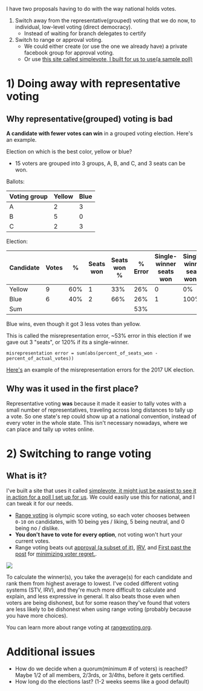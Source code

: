 I have two proposals having to do with the way national holds votes. 

1. Switch away from the representative(grouped) voting that we do now, to individual, low-level voting (direct democracy).
   - Instead of waiting for branch delegates to certify 
2. Switch to range or approval voting.
   - We could either create (or use the one we already have) a private facebook group for approval voting.
   - Or use [this site called simplevote, I built for us to use(a sample poll)](https://simplevote.ml/#/poll/QL5)

# 1) Doing away with representative voting

## Why representative(grouped) voting is bad

**A candidate with fewer votes can win** in a grouped voting election. Here's an example. 

Election on which is the best color, yellow or blue?

- 15 voters are grouped into 3 groups, A, B, and C, and 3 seats can be won. 

Ballots: 

| Voting group | Yellow | Blue |
| ------------ | ------ | ---- |
| A            | 2      | 3    |
| B            | 5      | 0    |
| C            | 2      | 3    |

Election:

| Candidate | Votes | %    | Seats won | Seats won % | % Error | Single-winner seats won | Single-winner seats won % | % Error |
| --------- | ----- | ---- | --------- | ----------- | ------- | ----------------------- | ------------------------- | ------- |
| Yellow    | 9     | 60%  | 1         | 33%         | 26%     | 0                       | 0%                        | 60%     |
| Blue      | 6     | 40%  | 2         | 66%         | 26%     | 1                       | 100%                      | 60%     |
| Sum       |       |      |           |             | 53%     |                         |                           | 120%    |

Blue wins, even though it got 3 less votes than yellow.

This is called the misrepresentation error, ~53% error in this election if we gave out 3 "seats", or 120% if its a single-winner. 

`misrepresentation error = sum(abs(percent_of_seats_won - percent_of_actual_votes))`

[Here's](https://docs.google.com/spreadsheets/d/1u8EAJWnNGhmOj1CaJyAL_XVXY6vqPGkb7E3Go3ZEoSA/edit#gid=0) an example of the misrepresentation errors for the 2017 UK election.

## Why was it used in the first place?

Representative voting **was** because it made it easier to tally votes with a small number of representatives, traveling across long distances to tally up a vote. So one state's rep could show up at a national convention, instead of every voter in the whole state. This isn't necessary nowadays, where we can place and tally up votes online. 



# 2) Switching to range voting

## What is it?

I've built a site that uses it called [simplevote, it might just be easiest to see it in action for a poll I set up for us](https://simplevote.ml/#/poll/QL5). We could easily use this for national, and I can tweak it for our needs. 

- [Range voting](http://rangevoting.org/UniqBest.html) is olympic score voting, so each voter chooses between `0-10` on candidates, with 10 being yes / liking, 5 being neutral, and 0 being no / dislike. 
- **You don't have to vote for every option**, not voting won't hurt your current votes.
- Range voting beats out [approval (a subset of it)](http://rangevoting.org/AppExec.html), [IRV](http://rangevoting.org/rangeVirv.html), and [First past the post](http://rangevoting.org/Plurality.html) for [minimizing voter regret.](http://rangevoting.org/UniqBest.html).  

![](https://miracleon32ndstreet.files.wordpress.com/2010/12/image12.png)

To calculate the winner(s), you take the average(s) for each candidate and rank them from highest average to lowest. I've coded different voting systems (STV, IRV), and they're much more difficult to calculate and explain, and less expressive in general. It also beats those even when voters are being dishonest, but for some reason they've found that voters are less likely to be dishonest when using range voting (probably because you have more choices). 

You can learn more about range voting at [rangevoting.org](http://rangevoting.org/).

# Additional issues

- How do we decide when a quorum(minimum # of voters) is reached? Maybe 1/2 of all members, 2/3rds, or 3/4ths, before it gets certified. 
- How long do the elections last? (1-2 weeks seems like a good default)